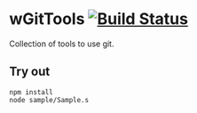 
# wGitTools [![Build Status](https://travis-ci.org/Wandalen/wGitTools.svg?branch=master)](https://travis-ci.org/Wandalen/wGitTools)

Collection of tools to use git.

## Try out
```
npm install
node sample/Sample.s
```




